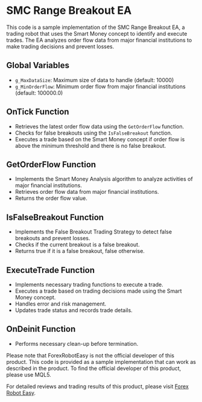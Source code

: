# SMC Range Breakout EA

This code is a sample implementation of the SMC Range Breakout EA, a trading robot that uses the Smart Money concept to identify and execute trades. The EA analyzes order flow data from major financial institutions to make trading decisions and prevent losses.

## Global Variables
- `g_MaxDataSize`: Maximum size of data to handle (default: 10000)
- `g_MinOrderFlow`: Minimum order flow from major financial institutions (default: 100000.0)

## OnTick Function
- Retrieves the latest order flow data using the `GetOrderFlow` function.
- Checks for false breakouts using the `IsFalseBreakout` function.
- Executes a trade based on the Smart Money concept if order flow is above the minimum threshold and there is no false breakout.

## GetOrderFlow Function
- Implements the Smart Money Analysis algorithm to analyze activities of major financial institutions.
- Retrieves order flow data from major financial institutions.
- Returns the order flow value.

## IsFalseBreakout Function
- Implements the False Breakout Trading Strategy to detect false breakouts and prevent losses.
- Checks if the current breakout is a false breakout.
- Returns true if it is a false breakout, false otherwise.

## ExecuteTrade Function
- Implements necessary trading functions to execute a trade.
- Executes a trade based on trading decisions made using the Smart Money concept.
- Handles error and risk management.
- Updates trade status and records trade details.

## OnDeinit Function
- Performs necessary clean-up before termination.

Please note that ForexRobotEasy is not the official developer of this product. This code is provided as a sample implementation that can work as described in the product. To find the official developer of this product, please use MQL5.

For detailed reviews and trading results of this product, please visit [Forex Robot Easy](https://forexroboteasy.com/forex-robot-review/smc-range-breakout-ea-review-elevate-your-forex-trading/).
